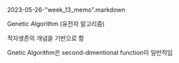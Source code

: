 2023-05-26-"week_13_memo".markdown

Genetic Algorithm (유전자 알고리즘)

적자생존의 개념을 기반으로 함

Gnetic Algorithm은 second-dimentional function이 일반적임

